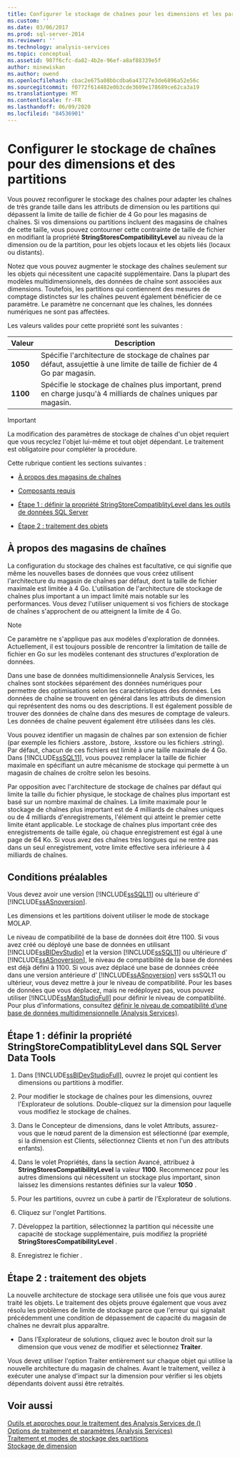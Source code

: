 ```yaml
---
title: Configurer le stockage de chaînes pour les dimensions et les partitions | Microsoft Docs
ms.custom: ''
ms.date: 03/06/2017
ms.prod: sql-server-2014
ms.reviewer: ''
ms.technology: analysis-services
ms.topic: conceptual
ms.assetid: 987f6cfc-da82-4b2e-96ef-a8af88339e5f
author: minewiskan
ms.author: owend
ms.openlocfilehash: cbac2e675a08bbcdba6a43727e3de6896a52e56c
ms.sourcegitcommit: f0772f614482e0b3cde3609e178689ce62ca3a19
ms.translationtype: MT
ms.contentlocale: fr-FR
ms.lasthandoff: 06/09/2020
ms.locfileid: "84536901"
---
```

# <a name="configure-string-storage-for-dimensions-and-partitions"></a>Configurer le stockage de chaînes pour des dimensions et des partitions
  Vous pouvez reconfigurer le stockage des chaînes pour adapter les chaînes de très grande taille dans les attributs de dimension ou les partitions qui dépassent la limite de taille de fichier de 4 Go pour les magasins de chaînes. Si vos dimensions ou partitions incluent des magasins de chaînes de cette taille, vous pouvez contourner cette contrainte de taille de fichier en modifiant la propriété **StringStoresCompatibilityLevel** au niveau de la dimension ou de la partition, pour les objets locaux et les objets liés (locaux ou distants).  
  
 Notez que vous pouvez augmenter le stockage des chaînes seulement sur les objets qui nécessitent une capacité supplémentaire. Dans la plupart des modèles multidimensionnels, des données de chaîne sont associées aux dimensions. Toutefois, les partitions qui contiennent des mesures de comptage distinctes sur les chaînes peuvent également bénéficier de ce paramètre. Le paramètre ne concernant que les chaînes, les données numériques ne sont pas affectées.  
  
 Les valeurs valides pour cette propriété sont les suivantes :  
  
|Valeur|Description|  
|-----------|-----------------|  
|**1050**|Spécifie l'architecture de stockage de chaînes par défaut, assujettie à une limite de taille de fichier de 4 Go par magasin.|  
|**1100**|Spécifie le stockage de chaînes plus important, prend en charge jusqu'à 4 milliards de chaînes uniques par magasin.|  
  
> [!IMPORTANT]  
>  La modification des paramètres de stockage de chaînes d'un objet requiert que vous recyclez l'objet lui-même et tout objet dépendant. Le traitement est obligatoire pour compléter la procédure.  
  
 Cette rubrique contient les sections suivantes :  
  
-   [À propos des magasins de chaînes](#bkmk_background)  
  
-   [Composants requis](#bkmk_prereq)  
  
-   [Étape 1 : définir la propriété StringStoreCompatiblityLevel dans les outils de données SQL Server](#bkmk_step1)  
  
-   [Étape 2 : traitement des objets](#bkmk_step2)  
  
##  <a name="about-string-stores"></a><a name="bkmk_background"></a>À propos des magasins de chaînes  
 La configuration du stockage des chaînes est facultative, ce qui signifie que même les nouvelles bases de données que vous créez utilisent l'architecture du magasin de chaînes par défaut, dont la taille de fichier maximale est limitée à 4 Go. L'utilisation de l'architecture de stockage de chaînes plus important a un impact limité mais notable sur les performances. Vous devez l'utiliser uniquement si vos fichiers de stockage de chaînes s'approchent de ou atteignent la limite de 4 Go.  
  
> [!NOTE]  
>  Ce paramètre ne s'applique pas aux modèles d'exploration de données. Actuellement, il est toujours possible de rencontrer la limitation de taille de fichier en Go sur les modèles contenant des structures d'exploration de données.  
  
 Dans une base de données multidimensionnelle Analysis Services, les chaînes sont stockées séparément des données numériques pour permettre des optimisations selon les caractéristiques des données. Les données de chaîne se trouvent en général dans les attributs de dimension qui représentent des noms ou des descriptions. Il est également possible de trouver des données de chaîne dans des mesures de comptage de valeurs. Les données de chaîne peuvent également être utilisées dans les clés.  
  
 Vous pouvez identifier un magasin de chaînes par son extension de fichier (par exemple les fichiers .asstore, .bstore, .ksstore ou les fichiers .string). Par défaut, chacun de ces fichiers est limité à une taille maximale de 4 Go. Dans [!INCLUDE[ssSQL11](../../includes/sssql11-md.md)], vous pouvez remplacer la taille de fichier maximale en spécifiant un autre mécanisme de stockage qui permette à un magasin de chaînes de croître selon les besoins.  
  
 Par opposition avec l'architecture de stockage de chaînes par défaut qui limite la taille du fichier physique, le stockage de chaînes plus important est basé sur un nombre maximal de chaînes. La limite maximale pour le stockage de chaînes plus important est de 4 milliards de chaînes uniques ou de 4 milliards d'enregistrements, l'élément qui atteint le premier cette limite étant applicable. Le stockage de chaînes plus important crée des enregistrements de taille égale, où chaque enregistrement est égal à une page de 64 Ko. Si vous avez des chaînes très longues qui ne rentre pas dans un seul enregistrement, votre limite effective sera inférieure à 4 milliards de chaînes.  
  
##  <a name="prerequisites"></a><a name="bkmk_prereq"></a> Conditions préalables  
 Vous devez avoir une version [!INCLUDE[ssSQL11](../../includes/sssql11-md.md)] ou ultérieure d' [!INCLUDE[ssASnoversion](../../includes/ssasnoversion-md.md)].  
  
 Les dimensions et les partitions doivent utiliser le mode de stockage MOLAP.  
  
 Le niveau de compatibilité de la base de données doit être 1100. Si vous avez créé ou déployé une base de données en utilisant [!INCLUDE[ssBIDevStudio](../../includes/ssbidevstudio-md.md)] et la version [!INCLUDE[ssSQL11](../../includes/sssql11-md.md)] ou ultérieure d’ [!INCLUDE[ssASnoversion](../../includes/ssasnoversion-md.md)], le niveau de compatibilité de la base de données est déjà défini à 1100. Si vous avez déplacé une base de données créée dans une version antérieure d’ [!INCLUDE[ssASnoversion](../../includes/ssasnoversion-md.md)] vers ssSQL11 ou ultérieur, vous devez mettre à jour le niveau de compatibilité. Pour les bases de données que vous déplacez, mais ne redéployez pas, vous pouvez utiliser [!INCLUDE[ssManStudioFull](../../includes/ssmanstudiofull-md.md)] pour définir le niveau de compatibilité. Pour plus d’informations, consultez [définir le niveau de compatibilité d’une base de données multidimensionnelle &#40;Analysis Services&#41;](compatibility-level-of-a-multidimensional-database-analysis-services.md).  
  
##  <a name="step-1-set-the-stringstorecompatiblitylevel-property-in-sql-server-data-tools"></a><a name="bkmk_step1"></a>Étape 1 : définir la propriété StringStoreCompatiblityLevel dans SQL Server Data Tools  
  
1.  Dans [!INCLUDE[ssBIDevStudioFull](../../includes/ssbidevstudiofull-md.md)], ouvrez le projet qui contient les dimensions ou partitions à modifier.  
  
2.  Pour modifier le stockage de chaînes pour les dimensions, ouvrez l'Explorateur de solutions. Double-cliquez sur la dimension pour laquelle vous modifiez le stockage de chaînes.  
  
3.  Dans le Concepteur de dimensions, dans le volet Attributs, assurez-vous que le nœud parent de la dimension est sélectionné (par exemple, si la dimension est Clients, sélectionnez Clients et non l'un des attributs enfants).  
  
4.  Dans le volet Propriétés, dans la section Avancé, attribuez à **StringStoresCompatibilityLevel** la valeur **1100**. Recommencez pour les autres dimensions qui nécessitent un stockage plus important, sinon laissez les dimensions restantes définies sur la valeur **1050** .  
  
5.  Pour les partitions, ouvrez un cube à partir de l'Explorateur de solutions.  
  
6.  Cliquez sur l'onglet Partitions.  
  
7.  Développez la partition, sélectionnez la partition qui nécessite une capacité de stockage supplémentaire, puis modifiez la propriété **StringStoresCompatibilityLevel** .  
  
8.  Enregistrez le fichier .  
  
##  <a name="step-2-process-the-objects"></a><a name="bkmk_step2"></a>Étape 2 : traitement des objets  
 La nouvelle architecture de stockage sera utilisée une fois que vous aurez traité les objets. Le traitement des objets prouve également que vous avez résolu les problèmes de limite de stockage parce que l'erreur qui signalait précédemment une condition de dépassement de capacité du magasin de chaînes ne devrait plus apparaître.  
  
-   Dans l’Explorateur de solutions, cliquez avec le bouton droit sur la dimension que vous venez de modifier et sélectionnez **Traiter**.  
  
 Vous devez utiliser l'option Traiter entièrement sur chaque objet qui utilise la nouvelle architecture du magasin de chaînes. Avant le traitement, veillez à exécuter une analyse d'impact sur la dimension pour vérifier si les objets dépendants doivent aussi être retraités.  
  
## <a name="see-also"></a>Voir aussi  
 [Outils et approches pour le traitement des Analysis Services de &#40;&#41;](tools-and-approaches-for-processing-analysis-services.md)   
 [Options de traitement et paramètres &#40;Analysis Services&#41;](processing-options-and-settings-analysis-services.md)   
 [Traitement et modes de stockage des partitions](../multidimensional-models-olap-logical-cube-objects/partitions-partition-storage-modes-and-processing.md)   
 [Stockage de dimension](../multidimensional-models-olap-logical-dimension-objects/dimensions-storage.md)  
  
  

